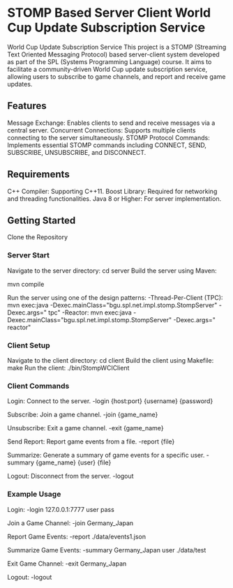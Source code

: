# STOMP Based Server Client World Cup Update Subscription Service
World Cup Update Subscription Service
This project is a STOMP (Streaming Text Oriented Messaging Protocol) based server-client system developed as part of the SPL (Systems Programming Language) course. It aims to facilitate a community-driven World Cup update subscription service, allowing users to subscribe to game channels, and report and receive game updates.

## Features
Message Exchange: Enables clients to send and receive messages via a central server.
Concurrent Connections: Supports multiple clients connecting to the server simultaneously.
STOMP Protocol Commands: Implements essential STOMP commands including CONNECT, SEND, SUBSCRIBE, UNSUBSCRIBE, and DISCONNECT.

## Requirements
C++ Compiler: Supporting C++11.
Boost Library: Required for networking and threading functionalities.
Java 8 or Higher: For server implementation.

## Getting Started
Clone the Repository

### Server Start
Navigate to the server directory:
cd server
Build the server using Maven:

mvn compile

Run the server using one of the design patterns:
-Thread-Per-Client (TPC):
mvn exec:java -Dexec.mainClass="bgu.spl.net.impl.stomp.StompServer" -Dexec.args="<port> tpc"
-Reactor:
mvn exec:java -Dexec.mainClass="bgu.spl.net.impl.stomp.StompServer" -Dexec.args="<port> reactor"

### Client Setup
Navigate to the client directory:
cd client
Build the client using Makefile:
make
Run the client:
./bin/StompWCIClient

### Client Commands
Login: Connect to the server.
-login {host:port} {username} {password}

Subscribe: Join a game channel.
-join {game_name}

Unsubscribe: Exit a game channel.
-exit {game_name}

Send Report: Report game events from a file.
-report {file}

Summarize: Generate a summary of game events for a specific user.
-summary {game_name} {user} {file}

Logout: Disconnect from the server.
-logout

### Example Usage
 Login:
-login 127.0.0.1:7777 user pass

Join a Game Channel:
-join Germany_Japan

Report Game Events:
-report ./data/events1.json

Summarize Game Events:
-summary Germany_Japan user ./data/test

Exit Game Channel:
-exit Germany_Japan

Logout:
-logout
